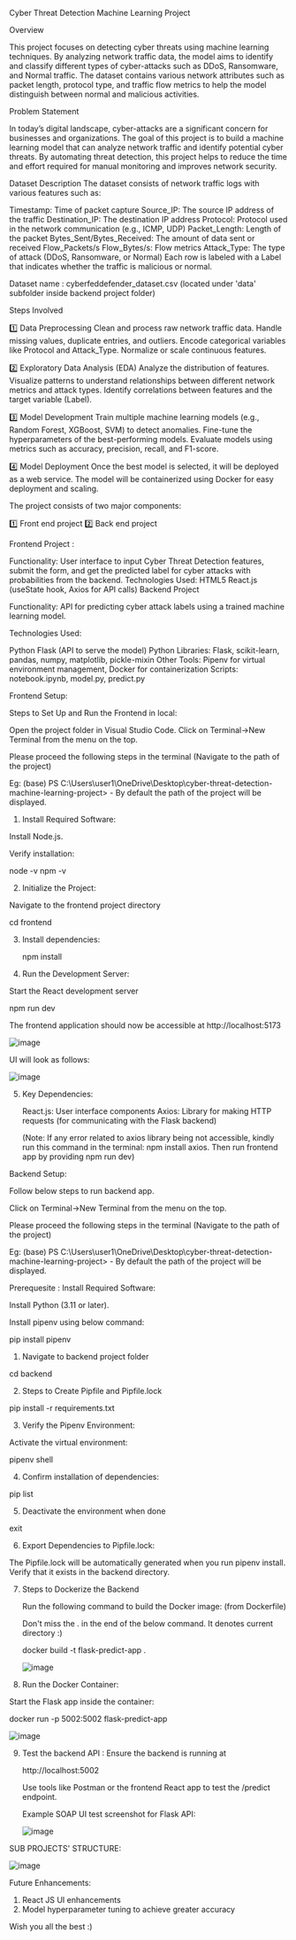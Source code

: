 Cyber Threat Detection Machine Learning Project

Overview

This project focuses on detecting cyber threats using machine learning techniques. By analyzing network traffic data, the model aims to identify and classify different types of cyber-attacks such as DDoS, Ransomware, and Normal traffic. The dataset contains various network attributes such as packet length, protocol type, and traffic flow metrics to help the model distinguish between normal and malicious activities.

Problem Statement

In today’s digital landscape, cyber-attacks are a significant concern for businesses and organizations. The goal of this project is to build a machine learning model that can analyze network traffic and identify potential cyber threats. By automating threat detection, this project helps to reduce the time and effort required for manual monitoring and improves network security.

Dataset Description The dataset consists of network traffic logs with various features such as:

Timestamp: Time of packet capture 
Source_IP: The source IP address of the traffic 
Destination_IP: The destination IP address 
Protocol: Protocol used in the network communication (e.g., ICMP, UDP) 
Packet_Length: Length of the packet 
Bytes_Sent/Bytes_Received: The amount of data sent or received 
Flow_Packets/s
Flow_Bytes/s: 
Flow metrics Attack_Type: The type of attack (DDoS, Ransomware, or Normal) 
Each row is labeled with a Label that indicates whether the traffic is malicious or normal.

Dataset name : cyberfeddefender_dataset.csv (located under 'data' subfolder inside backend project folder)

Steps Involved 

1️⃣ Data Preprocessing Clean and process raw network traffic data. Handle missing values, duplicate entries, and outliers. Encode categorical variables like Protocol and Attack_Type. Normalize or scale continuous features.

2️⃣ Exploratory Data Analysis (EDA) Analyze the distribution of features. Visualize patterns to understand relationships between different network metrics and attack types. Identify correlations between features and the target variable (Label).

3️⃣ Model Development Train multiple machine learning models (e.g., Random Forest, XGBoost, SVM) to detect anomalies. Fine-tune the hyperparameters of the best-performing models. Evaluate models using metrics such as accuracy, precision, recall, and F1-score.

4️⃣ Model Deployment Once the best model is selected, it will be deployed as a web service. The model will be containerized using Docker for easy deployment and scaling.

The project consists of two major components:

  1️⃣ Front end project
  2️⃣ Back end project

Frontend Project :

Functionality: User interface to input Cyber Threat Detection features, submit the form, and get the predicted label for cyber attacks with probabilities from the backend.
Technologies Used:
HTML5
React.js (useState hook, Axios for API calls)
Backend Project

Functionality: API for predicting cyber attack labels using a trained machine learning model.

Technologies Used:

Python
Flask (API to serve the model)
Python Libraries: Flask, scikit-learn, pandas, numpy, matplotlib, pickle-mixin
Other Tools: Pipenv for virtual environment management, Docker for containerization
Scripts: notebook.ipynb, model.py, predict.py

Frontend Setup:

Steps to Set Up and Run the Frontend in local:

Open the project folder in Visual Studio Code.
Click on Terminal->New Terminal from the menu on the top.

Please proceed the following steps in the terminal (Navigate to the path of the project)

Eg: (base) PS C:\Users\user1\OneDrive\Desktop\cyber-threat-detection-machine-learning-project> - By default the path of the project will be displayed.

1. Install Required Software:

Install Node.js.

Verify installation:

  node -v
  npm -v

2. Initialize the Project:

  Navigate to the frontend project directory

  cd frontend

3. Install dependencies:

   npm install

4. Run the Development Server:

  Start the React development server

  npm run dev

  The frontend application should now be accessible at http://localhost:5173

  ![image](https://github.com/user-attachments/assets/2980d05e-dc60-4763-8369-36540dd134a6)

  UI will look as follows:

  ![image](https://github.com/user-attachments/assets/9b875238-2d14-4fe3-a629-70c2945ee748)


5. Key Dependencies:

   React.js: User interface components
   Axios: Library for making HTTP requests (for communicating with the Flask backend)

   (Note: If any error related to axios library being not accessible, kindly run this command in the terminal:  npm install axios. Then run frontend app by providing npm run dev)

Backend Setup:

Follow below steps to run backend app.

Click on Terminal->New Terminal from the menu on the top.

Please proceed the following steps in the terminal (Navigate to the path of the project)

Eg: (base) PS C:\Users\user1\OneDrive\Desktop\cyber-threat-detection-machine-learning-project> - By default the path of the project will be displayed.

Prerequesite : Install Required Software:

  Install Python (3.11 or later).

  Install pipenv using below command:

  pip install pipenv
       
1. Navigate to backend project folder

  cd backend

2. Steps to Create Pipfile and Pipfile.lock

  pip install -r requirements.txt

3. Verify the Pipenv Environment:

  Activate the virtual environment:

  pipenv shell

4. Confirm installation of dependencies:

  pip list

5. Deactivate the environment when done

  exit

6. Export Dependencies to Pipfile.lock:

The Pipfile.lock will be automatically generated when you run pipenv install.
Verify that it exists in the backend directory.

7. Steps to Dockerize the Backend

   Run the following command to build the Docker image: (from Dockerfile)

   Don't miss the . in the end of the below command. It denotes current directory :)

   docker build -t flask-predict-app .

   ![image](https://github.com/user-attachments/assets/5a9d6735-6cf9-4ac8-aa27-5f23303ae2ca)


9. Run the Docker Container:
   
  Start the Flask app inside the container:

  docker run -p 5002:5002 flask-predict-app

  ![image](https://github.com/user-attachments/assets/68088c08-fe2f-462f-8667-7a2888e93ad8)


9. Test the backend API : Ensure the backend is running at

    http://localhost:5002

   Use tools like Postman or the frontend React app to test the /predict endpoint.

   Example SOAP UI test screenshot for Flask API:

   ![image](https://github.com/user-attachments/assets/c7b448b6-8920-4d30-b018-8e69e6d2d999)


SUB PROJECTS' STRUCTURE:

  ![image](https://github.com/user-attachments/assets/1cbdd7b2-d7d4-447e-8c82-afdf98e65ebe)


Future Enhancements:

1. React JS UI enhancements
2. Model hyperparameter tuning to achieve greater accuracy

Wish you all the best :)




    





